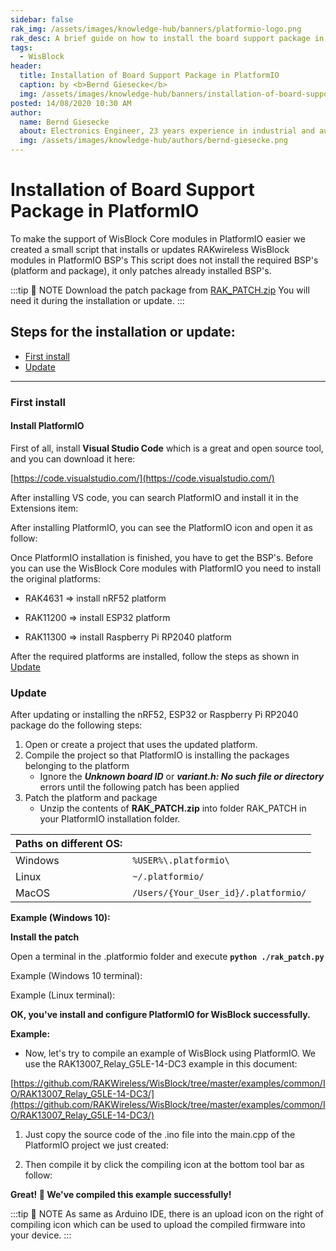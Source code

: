 ```yaml
---
sidebar: false
rak_img: /assets/images/knowledge-hub/banners/platformio-logo.png
rak_desc: A brief guide on how to install the board support package in PlatformIO through Visual Studio Code
tags:
  - WisBlock
header:
  title: Installation of Board Support Package in PlatformIO
  caption: by <b>Bernd Giesecke</b>
  img: /assets/images/knowledge-hub/banners/installation-of-board-support-package-in-platformio.jpg
posted: 14/08/2020 10:30 AM
author:
  name: Bernd Giesecke
  about: Electronics Engineer, 23 years experience in industrial and automotive HW and SW R&D. Supporting Arduino open source community since 2014.
  img: /assets/images/knowledge-hub/authors/bernd-giesecke.png
---
```


# Installation of Board Support Package in PlatformIO

To make the support of WisBlock Core modules in PlatformIO easier we created a small script that installs or updates RAKwireless WisBlock modules in PlatformIO BSP's
This script does not install the required BSP's (platform and package), it only patches already installed BSP's.

:::tip 📝 NOTE
Download the patch package from
[RAK_PATCH.zip](https://raw.githubusercontent.com/RAKWireless/WisBlock/master/PlatformIO/RAK_PATCH.zip)
You will need it during the installation or update.
:::

## Steps for the installation or update:
- [First install](#first-install)
- [Update](#update)

----

### First install

#### Install PlatformIO

First of all, install **Visual Studio Code** which is a great and open source tool, and you can download it here:

[https://code.visualstudio.com/](https://code.visualstudio.com/)

After installing VS code, you can search PlatformIO and install it in the Extensions item:

<rk-img
  src="/assets/images/knowledge-hub/wisblock/Board-Support-Package-Installation-in-PlatformIO/image-20200722100737565.png"
  width="40%"
  caption="PlatformIO Extension"
/>

After installing PlatformIO, you can see the PlatformIO icon and open it as follow:

<rk-img
  src="/assets/images/knowledge-hub/wisblock/Board-Support-Package-Installation-in-PlatformIO/image-20200722101053523.png"
  width="100%"
  caption="PlatformIO Installed in VS Code"
/>

Once PlatformIO installation is finished, you have to get the BSP's. Before you can use the WisBlock Core modules with PlatformIO you need to install the original platforms:
- RAK4631 => install nRF52 platform

<rk-img
  src="/assets/images/knowledge-hub/wisblock/Board-Support-Package-Installation-in-PlatformIO/Platform-nRF52.png"
  width="75%"
  caption="nRF52 platform"
/>
- RAK11200 => install ESP32 platform

<rk-img
  src="/assets/images/knowledge-hub/wisblock/Board-Support-Package-Installation-in-PlatformIO/Platform-ESP32.png"
  width="75%"
  caption="ESP32 platform"
/>
- RAK11300 => install Raspberry Pi RP2040 platform

<rk-img
  src="/assets/images/knowledge-hub/wisblock/Board-Support-Package-Installation-in-PlatformIO/Platform-RP2040.png"
  width="75%"
  caption="RP2040 platform"
/>

After the required platforms are installed, follow the steps as shown in [Update](#update)

### Update
After updating or installing the nRF52, ESP32 or Raspberry Pi RP2040 package do the following steps:

1. Open or create a project that uses the updated platform.
2. Compile the project so that PlatformIO is installing the packages belonging to the platform
   - Ignore the _**Unknown board ID**_ or _**variant.h: No such file or directory**_ errors until the following patch has been applied
3. Patch the platform and package
   - Unzip the contents of **RAK_PATCH.zip** into folder RAK_PATCH in your PlatformIO installation folder.

| Paths on different OS: |                                      |
| ---------------------- | ------------------------------------ |
| Windows                | `%USER%\.platformio\`                |
| Linux                  | `~/.platformio/`                     |
| MacOS                  | `/Users/{Your_User_id}/.platformio/` |

**Example (Windows 10):**

<rk-img
  src="/assets/images/knowledge-hub/wisblock/Board-Support-Package-Installation-in-PlatformIO/folder-view.png"
  width="50%"
  caption="Path to install RAK_PATCH in PlatformIO"
/>

**Install the patch**

Open a terminal in the .platformio folder and execute **`python ./rak_patch.py`**

Example (Windows 10 terminal):

<rk-img
  src="/assets/images/knowledge-hub/wisblock/Board-Support-Package-Installation-in-PlatformIO/patch_windows.png"
  width="75%"
  caption="Windows 10"
/>

Example (Linux terminal):

<rk-img
  src="/assets/images/knowledge-hub/wisblock/Board-Support-Package-Installation-in-PlatformIO/patch_linux.png"
  width="75%"
  caption="Linux"
/>

**OK, you've install and configure PlatformIO for WisBlock successfully.**

<b>Example:</b>
* Now, let's try to compile an example of WisBlock using PlatformIO. We use the RAK13007_Relay_G5LE-14-DC3 example in this document:

[https://github.com/RAKWireless/WisBlock/tree/master/examples/common/IO/RAK13007_Relay_G5LE-14-DC3/](https://github.com/RAKWireless/WisBlock/tree/master/examples/common/IO/RAK13007_Relay_G5LE-14-DC3/)

1. Just copy the source code of the .ino file into the main.cpp of the PlatformIO project we just created:

<rk-img
  src="/assets/images/knowledge-hub/wisblock/Board-Support-Package-Installation-in-PlatformIO/image-20200722111241582.png"
  width="75%"
  caption="Project source code"
/>

2. Then compile it by click the compiling icon at the bottom tool bar as follow:

<rk-img
  src="/assets/images/knowledge-hub/wisblock/Board-Support-Package-Installation-in-PlatformIO/image-20200722113244435.png"
  width="75%"
  caption="Sample code compiling"
/>

<rk-img
  src="/assets/images/knowledge-hub/wisblock/Board-Support-Package-Installation-in-PlatformIO/image-20200722113305159.png"
  width="75%"
  caption="Compiling successful"
/>

**Great! :tada: We've compiled this example successfully!**

:::tip 📝 NOTE
As same as Arduino IDE, there is an upload icon on the right of compiling icon which can be used to upload the compiled firmware into your device.
:::

<rk-author />

